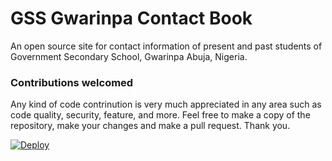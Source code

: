 # GSS Gwarinpa Contact Book
An open source site for contact information of present and past students of Government Secondary School, Gwarinpa Abuja, Nigeria.

### Contributions welcomed
Any kind of code contrinution is very much appreciated in any area such as code quality, security, feature, and more. Feel free to
make a copy of the repository, make your changes and make a pull request. Thank you.

[![Deploy](https://www.herokucdn.com/deploy/button.svg)](https://dashboard.heroku.com/apps/gss-contact-book/activity)
